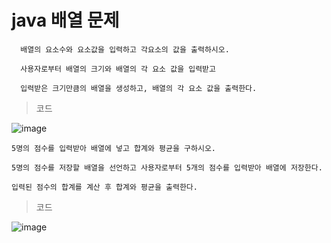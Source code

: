 # java 배열 문제

      배열의 요소수와 요소값을 입력하고 각요소의 값을 출력하시오.

      사용자로부터 배열의 크기와 배열의 각 요소 값을 입력받고
  
      입력받은 크기만큼의 배열을 생성하고, 배열의 각 요소 값을 출력한다.

> 코드

![image](https://github.com/user-attachments/assets/67214c12-0352-44f7-afd5-53a59260b979)


    5명의 점수를 입력받아 배열에 넣고 합계와 평균을 구하시오.

    5명의 점수를 저장할 배열을 선언하고 사용자로부터 5개의 점수를 입력받아 배열에 저장한다.

    입력된 점수의 합계를 계산 후 합계와 평균을 출력한다.

> 코드

![image](https://github.com/user-attachments/assets/92a5026c-3c53-4d67-8a05-a97eb2b994b8)

    
